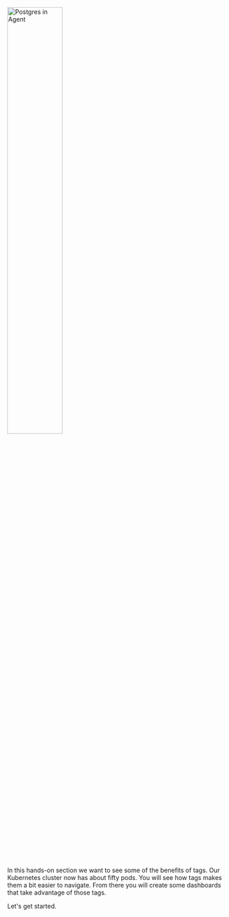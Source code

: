 <img src="/technovangelist/scenarios/k8s2-tags/assets/hostmapsliver.png" alt="Postgres in Agent" width="50%" />

In this hands-on section we want to see some of the benefits of tags. Our Kubernetes cluster now has about fifty pods. You will see how tags makes them a bit easier to navigate. From there you will create some dashboards that take advantage of those tags. 

Let's get started.

